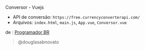 Conversor - Vuejs
- API de conversão: `https://free.currencyconverterapi.com/`
- Arquivos: `index.html`, `main.js`, `App.vue`, `Conversor.vue`

de : [Programador BR](https://www.youtube.com/watch?v=tIEa3MRBpI0)

> @douglasabnovato